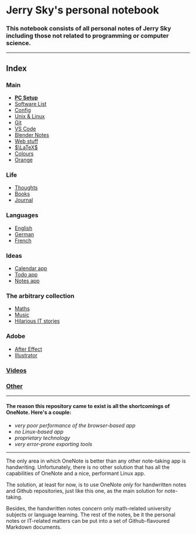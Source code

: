# Jerry Sky's personal notebook

### This notebook consists of all personal notes of Jerry Sky including those not related to programming or computer science.

---

## Index

### Main
  - [**PC Setup**](main/pc-setup.md)
  - [Software List](main/software-list.md)
  - [Config](config/readme.md)
  - [Unix & Linux](main/unix-linux.md)
  - [Git](main/git-notes.md)
  - [VS Code](main/vs-code.md)
  - [Blender Notes](main/blender-notes.md)
  - [Web stuff](main/web-stuff/readme.md)
  - [$\LaTeX$](main/latex-notes.md)
  - [Colours](main/colour-notes.md)
  - [Orange](main/orange/orange.md)

### Life
  - [Thoughts](life/thoughts/readme.md)
  - [Books](life/books/readme.md)
  - [Journal](life/journal/readme.md)

### Languages
  - [English](languages/english/readme.md)
  - [German](languages/german/readme.md)
  - [French](languages/french/readme.md)

### Ideas
  - [Calendar app](ideas/calendar-app.md)
  - [Todo app](ideas/todo-app.md)
  - [Notes app](ideas/notes-app.md)

### The arbitrary collection
  - [Maths](the-arbitrary-collection/arbitrary-math-snippets.md)
  - [Music](the-arbitrary-collection/arbitrary-music-things.md)
  - [Hilarious IT stories](the-arbitrary-collection/hilarious-it-stories.md)

### Adobe
  - [After Effect](adobe/after-effects.md)
  - [Illustrator](adobe/illustrator.md)

### [Videos](videos/readme.md)

### [Other](other/readme.md)

---

#### The reason this repository came to exist is all the shortcomings of OneNote. Here's a couple:
  - *very poor performance of the browser-based app*
  - *no Linux-based app*
  - *proprietary technology*
  - *very error-prone exporting tools*

---

The only area in which OneNote is better than any other note-taking app is handwriting. Unfortunately, there is no other solution that has all the capabilities of OneNote and a nice, performant Linux app.

The solution, at least for now, is to use OneNote *only* for handwritten notes and Github repositories, just like this one, as the main solution for note-taking.

Besides, the handwritten notes concern only math-related university subjects or language learning. The rest of the notes, be it the personal notes or IT-related matters can be put into a set of Github-flavoured Markdown documents.

